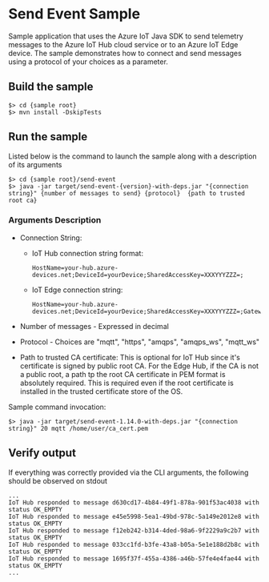 # Send Event Sample

Sample application that uses the Azure IoT Java SDK to send telemetry messages to the
Azure IoT Hub cloud service or to an Azure IoT Edge device. The sample demonstrates how to connect
and send messages using a protocol of your choices as a parameter.

## Build the sample

```
$> cd {sample root}
$> mvn install -DskipTests
```

## Run the sample

Listed below is the command to launch the sample along with a description of its arguments

```
$> cd {sample root}/send-event
$> java -jar target/send-event-{version}-with-deps.jar "{connection string}" {number of messages to send} {protocol}  {path to trusted root ca}
```

### Arguments Description

* Connection String:
  * IoT Hub connection string format:

    ```
    HostName=your-hub.azure-devices.net;DeviceId=yourDevice;SharedAccessKey=XXXYYYZZZ=;
    ```

  * IoT Edge connection string:

    ```
    HostName=your-hub.azure-devices.net;DeviceId=yourDevice;SharedAccessKey=XXXYYYZZZ=;GatewayHostName=mygateway.contoso.com
    ```

* Number of messages - Expressed in decimal
* Protocol - Choices are "mqtt", "https", "amqps", "amqps_ws", "mqtt_ws"
* Path to trusted CA certificate: This is optional for IoT Hub since it's certificate is signed by public root CA. For the Edge Hub, if the CA is not a public root, a path tp the root CA certificate in PEM format is absolutely required. This is required even if the root certificate is installed in the trusted certificate store of the OS.

Sample command invocation:

```
$> java -jar target/send-event-1.14.0-with-deps.jar "{connection string}" 20 mqtt /home/user/ca_cert.pem
```

## Verify output

If everything was correctly provided via the CLI arguments, the following should be observed on stdout

```
...
IoT Hub responded to message d630cd17-4b84-49f1-878a-901f53ac4038 with status OK_EMPTY
IoT Hub responded to message e45e5998-5ea1-49bd-978c-5a149e2012e8 with status OK_EMPTY
IoT Hub responded to message f12eb242-b314-4ded-98a6-9f2229a9c2b7 with status OK_EMPTY
IoT Hub responded to message 033cc1fd-b3fe-43a8-b05a-5e1e188d2b8c with status OK_EMPTY
IoT Hub responded to message 1695f37f-455a-4386-a46b-57fe4e4fae44 with status OK_EMPTY
...
```
